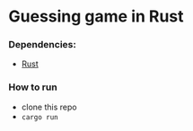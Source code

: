 # Guessing game in Rust

### Dependencies: 
- [Rust](https://www.rust-lang.org/tools/install)

### How to run
- clone this repo
- `cargo run`